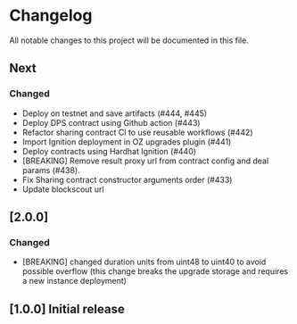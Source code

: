 # Changelog

All notable changes to this project will be documented in this file.

## Next

### Changed

- Deploy on testnet and save artifacts (#444, #445)
- Deploy DPS contract using Github action (#443)
- Refactor sharing contract CI to use reusable workflows (#442)
- Import Ignition deployment in OZ upgrades plugin (#441)
- Deploy contracts using Hardhat Ignition (#440)
- [BREAKING] Remove result proxy url from contract config and deal params (#438).
- Fix Sharing contract constructor arguments order (#433)
- Update blockscout url

## [2.0.0]

### Changed

- [BREAKING] changed duration units from uint48 to uint40 to avoid possible overflow (this change breaks the upgrade storage and requires a new instance deployment)

## [1.0.0] Initial release

